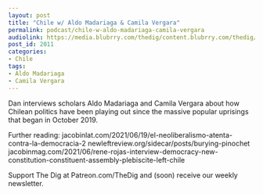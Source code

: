 ```yaml
---
layout: post
title: "Chile w/ Aldo Madariaga & Camila Vergara"
permalink: podcast/chile-w-aldo-madariaga-camila-vergara
audiolink: https://media.blubrry.com/thedig/content.blubrry.com/thedig/The_Dig-EP_318-Chile.mp3
post_id: 2011
categories: 
- Chile
tags: 
- Aldo Madariaga
- Camila Vergara
---
```


Dan interviews scholars Aldo Madariaga and Camila Vergara about how Chilean politics have been playing out since the massive popular uprisings that began in October 2019. 

Further reading: 
jacobinlat.com/2021/06/19/el-neoliberalismo-atenta-contra-la-democracia-2
newleftreview.org/sidecar/posts/burying-pinochet
jacobinmag.com/2021/06/rene-rojas-interview-democracy-new-constitution-constituent-assembly-plebiscite-left-chile

Support The Dig at Patreon.com/TheDig and (soon) receive our weekly newsletter.